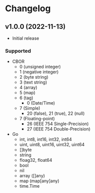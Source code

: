 # Changelog

## v1.0.0 (2022-11-13)
- Initial release  
###  Supported
- CBOR
  - 0 (unsigned integer)
  - 1 (negative integer)
  - 2 (byte string)
  - 3 (text string)
  - 4 (array)
  - 5 (map)
  - 6 (tag)
    - 0 (Date/Time)
  - 7 (Simple)
    - 20 (false), 21 (true), 22 (null)
  - 7 (Floating-point)
    - 26 (IEEE 754 Single-Precision)
    - 27 (IEEE 754 Double-Precision)
- Go
  - int, int8, int16, int32, int64
  - uint, uint8, uint16, uint32, uint64
  - []byte
  - string
  - floag32, float64
  - bool
  - nil
  - array ([]any)
  - map (map[any]any)
  - time.Time
